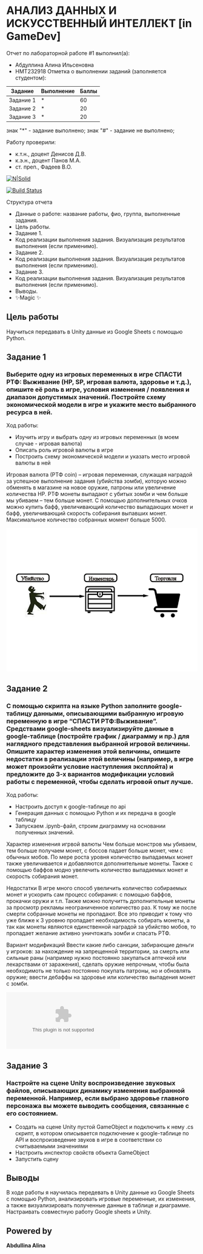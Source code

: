 # АНАЛИЗ ДАННЫХ И ИСКУССТВЕННЫЙ ИНТЕЛЛЕКТ [in GameDev]
Отчет по лабораторной работе #1 выполнил(а):
- Абдуллина Алина Ильсеновна
- НМТ232918
Отметка о выполнении заданий (заполняется студентом):

| Задание | Выполнение | Баллы |
| ------ | ------ | ------ |
| Задание 1 | * | 60 |
| Задание 2 | * | 20 |
| Задание 3 | * | 20 |

знак "*" - задание выполнено; знак "#" - задание не выполнено;

Работу проверили:
- к.т.н., доцент Денисов Д.В.
- к.э.н., доцент Панов М.А.
- ст. преп., Фадеев В.О.

[![N|Solid](https://cldup.com/dTxpPi9lDf.thumb.png)](https://nodesource.com/products/nsolid)

[![Build Status](https://travis-ci.org/joemccann/dillinger.svg?branch=master)](https://travis-ci.org/joemccann/dillinger)

Структура отчета

- Данные о работе: название работы, фио, группа, выполненные задания.
- Цель работы.
- Задание 1.
- Код реализации выполнения задания. Визуализация результатов выполнения (если применимо).
- Задание 2.
- Код реализации выполнения задания. Визуализация результатов выполнения (если применимо).
- Задание 3.
- Код реализации выполнения задания. Визуализация результатов выполнения (если применимо).
- Выводы.
- ✨Magic ✨

## Цель работы
Научиться передавать в Unity данные из Google Sheets с помощью Python.



## Задание 1
### Выберите одну из игровых переменных в игре СПАСТИ РТФ: Выживание (HP, SP, игровая валюта, здоровье и т.д.), опишите её роль в игре, условия изменения / появления и диапазон допустимых значений. Постройте схему экономической модели в игре и укажите место выбранного ресурса в ней.

Ход работы:
- Изучить игру и выбрать одну из игровых переменных (в моем случае - игровая валюта)
- Описать роль игровой валюты в игре
- Построить схему экономической модели и указать место игровой валюты в ней

Игровая валюта (РТФ coin) – игровая переменная, служащая наградой за успешное выполнение задания (убийства зомби), которую можно обменять в магазине на новое оружие, патроны или увеличение количества HP. РТФ монеты выпадают с убитых зомби и чем больше мы убиваем – тем больше монет. С помощью дополнительных очков можно купить бафф, увеличивающий количество выпадающих монет и бафф, увеличивающий скорость собирания выпавших монет. Максимальное количество собранных момент больше 5000.

![](img/схема.png)



## Задание 2
###  С помощью скрипта на языке Python заполните google-таблицу данными, описывающими выбранную игровую переменную в игре “СПАСТИ РТФ:Выживание”. Средствами google-sheets визуализируйте данные в google-таблице (постройте график / диаграмму и пр.) для наглядного представления выбранной игровой величины. Опишите характер изменения этой величины, опишите недостатки в реализации этой величины (например, в игре может произойти условие наступления эксплойта) и предложите до 3-х вариантов модификации условий работы с переменной, чтобы сделать игровой опыт лучше.

Ход работы:
- Настроить доступ к google-таблице по api
- Генерация данных с помощью Python и их передача в google таблицу
- Запускаем .ipynb-файл, строим диаграмму на основании полученных значений.

Характер изменения игрвой валюты
Чем больше монстров мы убиваем, тем больше получаем монет, с боссов падает больше монет, чем с обычных мобов. По мере роста уровня количество выпадаемых монет также увеличивается и добавляются дополнительные монеты. Также с помощью баффов модно увелечить количество выпадаемых монет и скорость собирания монет.

Недостатки
В игре много способ увеличить количество собираемых монет и ускорить сам процесс собирания: с помощью баффов, прокачки оружи и т.п. Также можно получитть дополнительные монеты за просмотр рекламы неограниченное количество раз. К тому же после смерти собранные монеты не пропадают. Все это приводит к тому что уже ближе к 3 уровню пропадает необходимость собирать монеты, а так как монеты являются единственной наградой за убийство мобов, то пропадает желание активно уничтожать зомби и спасать РТФ. 

Вариант модификаций
Ввести какие либо санкции, забирающие деньги у игроков: за нахождение на запрещенной территории, за смерть или сильные раны (например нужно постоянно закупаться аптечкой или лекарствами от заражения), сделать оружие непрочным, чтобы была необходимоть не только постоянно покупать патроны, но и обновлять оружие; ввести дебаффы на здоровье или количество выпадения монет с зомби.

![](img/Таблица.docx)


## Задание 3
###  Настройте на сцене Unity воспроизведение звуковых файлов, описывающих динамику изменения выбранной переменной. Например, если выбрано здоровье главного персонажа вы можете выводить сообщения, связанные с его состоянием.

- Создать на сцене Unity пустой GameObject и подключить к нему .cs скрипт, в котором описывается подключение к google-таблице по API и воспроизведение звуков в игре в соответствии со считываемыми значениями
- Настроить инспектор свойств объекта GameObject
- Запустить сцену

  
## Выводы
В ходе работы я научилась передевать в Unity данные из Google Sheets с помощью Python, анализировать игровые переменные, их изменения, а также визуализировать полученные данные в таблице и диаграмме. Настраивать совместную работу Google sheets и Unity.

## Powered by

**Abdullina Alina**
